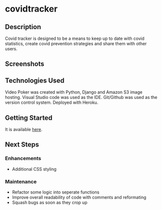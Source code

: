 # covidtracker

## Description 

Covid tracker is designed to be a means to keep up to date with covid statistics, create covid prevention strategies and share them with other users.

## Screenshots


## Technologies Used

Video Poker was created with Python, Django and Amazon S3 image hosting. Visual Studio code was used as the IDE. Git/Github was used as the version control system. Deployed with Heroku.

## Getting Started

It is available [here](https://alantam626.github.io/videoPoker/).

## Next Steps

### Enhancements
* Additional CSS styling

### Maintenance 
* Refactor some logic into seperate functions
* Improve overall readability of code with comments and reformating 
* Squash bugs as soon as they crop up

